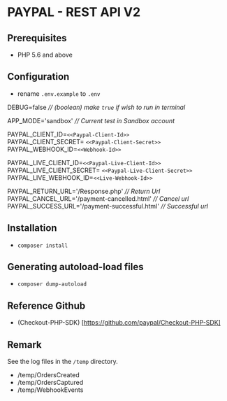 # PAYPAL - REST API V2

## Prerequisites
- PHP 5.6 and above

## Configuration 
- rename `.env.example` to `.env`

DEBUG=false <i>// (boolean) make `true` if wish to run in terminal</i>

APP_MODE='sandbox' <i>// Current test in Sandbox account</i>

PAYPAL_CLIENT_ID=`<<Paypal-Client-Id>>` <br/>
PAYPAL_CLIENT_SECRET= `<<Paypal-Client-Secret>>` <br/>
PAYPAL_WEBHOOK_ID=`<<Webhook-Id>>` <br/>

PAYPAL_LIVE_CLIENT_ID=`<<Paypal-Live-Client-Id>>` <br/>
PAYPAL_LIVE_CLIENT_SECRET= `<<Paypal-Live-Client-Secret>>` <br/>
PAYPAL_LIVE_WEBHOOK_ID=`<<Live-Webhook-Id>>` <br/>

PAYPAL_RETURN_URL='/Response.php' <i> // Return Url</i> <br/>
PAYPAL_CANCEL_URL='/payment-cancelled.html' <i>// Cancel url </i> <br/>
PAYPAL_SUCCESS_URL='/payment-successful.html' <i>// Successful url </i> <br/>

## Installation
- `composer install`
## Generating autoload-load files
- `composer dump-autoload` 
## Reference Github
- (Checkout-PHP-SDK) [https://github.com/paypal/Checkout-PHP-SDK]
## Remark 
See the log files in the `/temp` directory.
- /temp/OrdersCreated
- /temp/OrdersCaptured
- /temp/WebhookEvents

